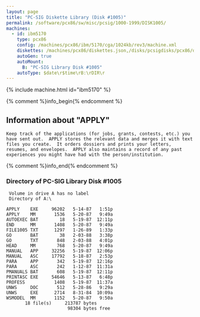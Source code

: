 ```yaml
---
layout: page
title: "PC-SIG Diskette Library (Disk #1005)"
permalink: /software/pcx86/sw/misc/pcsig/1000-1999/DISK1005/
machines:
  - id: ibm5170
    type: pcx86
    config: /machines/pcx86/ibm/5170/cga/1024kb/rev3/machine.xml
    diskettes: /machines/pcx86/diskettes.json,/disks/pcsigdisks/pcx86/diskettes.json
    autoGen: true
    autoMount:
      B: "PC-SIG Library Disk #1005"
    autoType: $date\r$time\rB:\rDIR\r
---
```


{% include machine.html id="ibm5170" %}

{% comment %}info_begin{% endcomment %}

## Information about "APPLY"

    Keep track of the applications (for jobs, grants, contests, etc.) you
    have sent out.  APPLY stores the relevant data and merges it with text
    files you create.  It orders dossiers and prints your letters,
    resumes, and envelopes.  APPLY also maintains a record of any past
    experiences you might have had with the person/institution.
{% comment %}info_end{% endcomment %}


### Directory of PC-SIG Library Disk #1005

     Volume in drive A has no label
     Directory of A:\

    APPLY    EXE     96202   5-14-87   1:51p
    APPLY    MM       1536   5-20-87   9:49a
    AUTOEXEC BAT        18   5-19-87  12:11p
    END      MM       1408   5-20-87   9:49a
    FILE1005 TXT      1297   1-26-89   1:33p
    GO       BAT        38   2-03-88   3:38p
    GO       TXT       848   2-03-88   4:01p
    HEAD     MM        768   5-20-87   9:49a
    MANUAL   APP     32256   5-19-87  12:06p
    MANUAL   ASC     17792   5-18-87   2:53p
    PARA     APP       342   5-19-87  12:16p
    PARA     ASC       242   1-12-87  11:31a
    PMANUALS BAT       608   5-19-87  12:11p
    PRINTASC EXE     54646   5-13-87   6:48p
    PROFESS           1408   5-19-87  11:37a
    UNWS     DOC       512   5-28-86   9:29a
    UNWS     EXE      2714   8-31-84  10:09a
    WSMODEL  MM       1152   5-20-87   9:50a
           18 file(s)     213787 bytes
                           98304 bytes free
